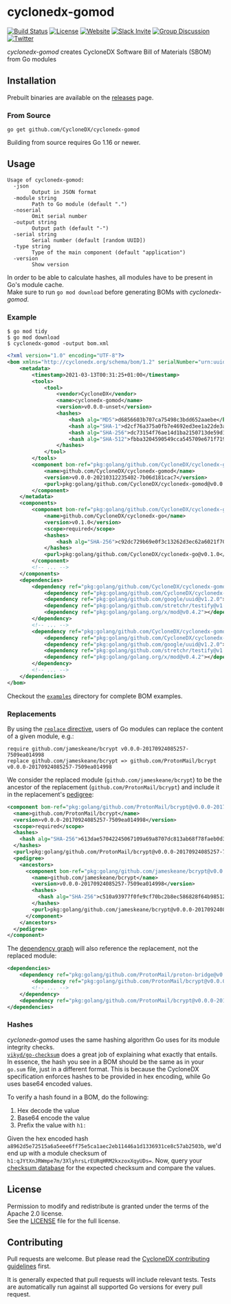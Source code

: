 # cyclonedx-gomod

[![Build Status](https://github.com/CycloneDX/cyclonedx-gomod/actions/workflows/ci.yml/badge.svg)](https://github.com/CycloneDX/cyclonedx-gomod/actions/workflows/ci.yml)
[![License](https://img.shields.io/badge/license-Apache%202.0-brightgreen.svg)](LICENSE)
[![Website](https://img.shields.io/badge/https://-cyclonedx.org-blue.svg)](https://cyclonedx.org/)
[![Slack Invite](https://img.shields.io/badge/Slack-Join-blue?logo=slack&labelColor=393939)](https://cyclonedx.org/slack/invite)
[![Group Discussion](https://img.shields.io/badge/discussion-groups.io-blue.svg)](https://groups.io/g/CycloneDX)
[![Twitter](https://img.shields.io/twitter/url/http/shields.io.svg?style=social&label=Follow)](https://twitter.com/CycloneDX_Spec)

*cyclonedx-gomod* creates CycloneDX Software Bill of Materials (SBOM) from Go modules

## Installation

Prebuilt binaries are available on the [releases](https://github.com/CycloneDX/cyclonedx-gomod/releases) page.

### From Source

```
go get github.com/CycloneDX/cyclonedx-gomod
```

Building from source requires Go 1.16 or newer.

## Usage

```
Usage of cyclonedx-gomod:
  -json
        Output in JSON format
  -module string
        Path to Go module (default ".")
  -noserial
        Omit serial number
  -output string
        Output path (default "-")
  -serial string
        Serial number (default [random UUID])
  -type string
        Type of the main component (default "application")
  -version
        Show version
```

In order to be able to calculate hashes, all modules have to be present in Go's module cache.  
Make sure to run `go mod download` before generating BOMs with *cyclonedx-gomod*.

### Example

```
$ go mod tidy
$ go mod download
$ cyclonedx-gomod -output bom.xml 
```

```xml
<?xml version="1.0" encoding="UTF-8"?>
<bom xmlns="http://cyclonedx.org/schema/bom/1.2" serialNumber="urn:uuid:07c19f2c-6ea7-4258-befd-19e9bc019183" version="1">
    <metadata>
        <timestamp>2021-03-13T00:31:25+01:00</timestamp>
        <tools>
            <tool>
                <vendor>CycloneDX</vendor>
                <name>cyclonedx-gomod</name>
                <version>v0.0.0-unset</version>
                <hashes>
                    <hash alg="MD5">d6856603b707ca75498c3bdd652aaebe</hash>
                    <hash alg="SHA-1">d2cf76a375a0fb7e4692ed3ee1a22de3a53aba63</hash>
                    <hash alg="SHA-256">dc73154f76ae14d1ba2150713de59d156d733de57763924cd6fd71386ba3b8ca</hash>
                    <hash alg="SHA-512">fbba3204590549cca545709e671f7191824acce57a6ad25432208c4dd662ce3475a62012602c716868ed0490ca96059e14f4c13e8e3a3474ad6dedada0a1a280</hash>
                </hashes>
            </tool>
        </tools>
        <component bom-ref="pkg:golang/github.com/CycloneDX/cyclonedx-gomod@v0.0.0-20210312235402-7b06d181cac7" type="application">
            <name>github.com/CycloneDX/cyclonedx-gomod</name>
            <version>v0.0.0-20210312235402-7b06d181cac7</version>
            <purl>pkg:golang/github.com/CycloneDX/cyclonedx-gomod@v0.0.0-20210312235402-7b06d181cac7</purl>
        </component>
    </metadata>
    <components>
        <component bom-ref="pkg:golang/github.com/CycloneDX/cyclonedx-go@v0.1.0" type="library">
            <name>github.com/CycloneDX/cyclonedx-go</name>
            <version>v0.1.0</version>
            <scope>required</scope>
            <hashes>
                <hash alg="SHA-256">c92dc729b69e0f3c13262d3ec62a6021f7060eb8e4af75e17d7e89b28f790588</hash>
            </hashes>
            <purl>pkg:golang/github.com/CycloneDX/cyclonedx-go@v0.1.0</purl>
        </component>
        <!-- ... -->
    </components>
    <dependencies>
        <dependency ref="pkg:golang/github.com/CycloneDX/cyclonedx-gomod@v0.0.0-20210312235402-7b06d181cac7">
            <dependency ref="pkg:golang/github.com/CycloneDX/cyclonedx-go@v0.1.0"></dependency>
            <dependency ref="pkg:golang/github.com/google/uuid@v1.2.0"></dependency>
            <dependency ref="pkg:golang/github.com/stretchr/testify@v1.7.0"></dependency>
            <dependency ref="pkg:golang/golang.org/x/mod@v0.4.2"></dependency>
        </dependency>
        <!-- ... -->
        <dependency ref="pkg:golang/github.com/CycloneDX/cyclonedx-gomod@v0.0.0-20210312235402-7b06d181cac7">
            <dependency ref="pkg:golang/github.com/CycloneDX/cyclonedx-go@v0.1.0"></dependency>
            <dependency ref="pkg:golang/github.com/google/uuid@v1.2.0"></dependency>
            <dependency ref="pkg:golang/github.com/stretchr/testify@v1.7.0"></dependency>
            <dependency ref="pkg:golang/golang.org/x/mod@v0.4.2"></dependency>
        </dependency>
        <!-- ... -->
    </dependencies>
</bom>
```

Checkout the [`examples`](./examples) directory for complete BOM examples.

### Replacements

By using the [`replace` directive](https://golang.org/ref/mod#go-mod-file-replace), users of Go modules can replace the 
content of a given module, e.g.:

```
require github.com/jameskeane/bcrypt v0.0.0-20170924085257-7509ea014998
replace github.com/jameskeane/bcrypt => github.com/ProtonMail/bcrypt v0.0.0-20170924085257-7509ea014998
```

We consider the replaced module (`github.com/jameskeane/bcrypt`) to be the ancestor of the replacement 
(`github.com/ProtonMail/bcrypt`) and include it in the replacement's [pedigree](https://cyclonedx.org/use-cases/#pedigree):

```xml
<component bom-ref="pkg:golang/github.com/ProtonMail/bcrypt@v0.0.0-20170924085257-7509ea014998" type="library">
  <name>github.com/ProtonMail/bcrypt</name>
  <version>v0.0.0-20170924085257-7509ea014998</version>
  <scope>required</scope>
  <hashes>
    <hash alg="SHA-256">613dae57042245067109a69a8707dc813ab68f78faeb0d349ffdbb81bff3b9bb</hash>
  </hashes>
  <purl>pkg:golang/github.com/ProtonMail/bcrypt@v0.0.0-20170924085257-7509ea014998</purl>
  <pedigree>
    <ancestors>
      <component bom-ref="pkg:golang/github.com/jameskeane/bcrypt@v0.0.0-20170924085257-7509ea014998" type="library">
        <name>github.com/jameskeane/bcrypt</name>
        <version>v0.0.0-20170924085257-7509ea014998</version>
        <hashes>
          <hash alg="SHA-256">c510a93977f0fe9cf70bc2b8ec586828f64b985128d88a1f5d2e355b7e895f9f</hash>
        </hashes>
        <purl>pkg:golang/github.com/jameskeane/bcrypt@v0.0.0-20170924085257-7509ea014998</purl>
      </component>
    </ancestors>
  </pedigree>
</component>
```

The [dependency graph](https://cyclonedx.org/use-cases/#dependency-graph) will also reference the replacement, 
not the replaced module:

```xml
<dependencies>
    <dependency ref="pkg:golang/github.com/ProtonMail/proton-bridge@v0.0.0-20210210160947-565c0b6ddf0f">
        <dependency ref="pkg:golang/github.com/ProtonMail/bcrypt@v0.0.0-20170924085257-7509ea014998"></dependency>
        <!-- ... -->
    </dependency>
    <dependency ref="pkg:golang/github.com/ProtonMail/bcrypt@v0.0.0-20170924085257-7509ea014998"></dependency>
</dependencies>
```

### Hashes

*cyclonedx-gomod* uses the same hashing algorithm Go uses for its module integrity checks.  
[`vikyd/go-checksum`](https://github.com/vikyd/go-checksum#calc-checksum-of-module-directory) does a great job of
explaining what exactly that entails. In essence, the hash you see in a BOM should be the same as in your `go.sum` file,
just in a different format. This is because the CycloneDX specification enforces hashes to be provided in hex encoding,
while Go uses base64 encoded values.

To verify a hash found in a BOM, do the following:

1. Hex decode the value
2. Base64 encode the value
3. Prefix the value with `h1:`

Given the hex encoded hash `a8962d5e72515a6a5eee6ff75e5ca1aec2eb11446a1d1336931ce8c57ab2503b`, we'd end up with a
module checksum of `h1:qJYtXnJRWmpe7m/3XlyhrsLrEURqHRM2kxzoxXqyUDs=`. 
Now, query your [checksum database](https://go.googlesource.com/proposal/+/master/design/25530-sumdb.md#checksum-database) 
for the expected checksum and compare the values.

## License

Permission to modify and redistribute is granted under the terms of the Apache 2.0 license.  
See the [LICENSE](./LICENSE) file for the full license.

## Contributing

Pull requests are welcome. But please read the
[CycloneDX contributing guidelines](https://github.com/CycloneDX/.github/blob/master/CONTRIBUTING.md) first.

It is generally expected that pull requests will include relevant tests. Tests are automatically run against all
supported Go versions for every pull request.
